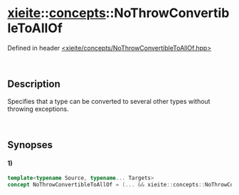 # [xieite](../../xieite.md)\:\:[concepts](../../concepts.md)\:\:NoThrowConvertibleToAllOf
Defined in header [<xieite/concepts/NoThrowConvertibleToAllOf.hpp>](../../../include/xieite/concepts/NoThrowConvertibleToAllOf.hpp)

&nbsp;

## Description
Specifies that a type can be converted to several other types without throwing exceptions.

&nbsp;

## Synopses
#### 1)
```cpp
template<typename Source, typename... Targets>
concept NoThrowConvertibleToAllOf = (... && xieite::concepts::NoThrowConvertibleTo<Source, Targets>);
```
